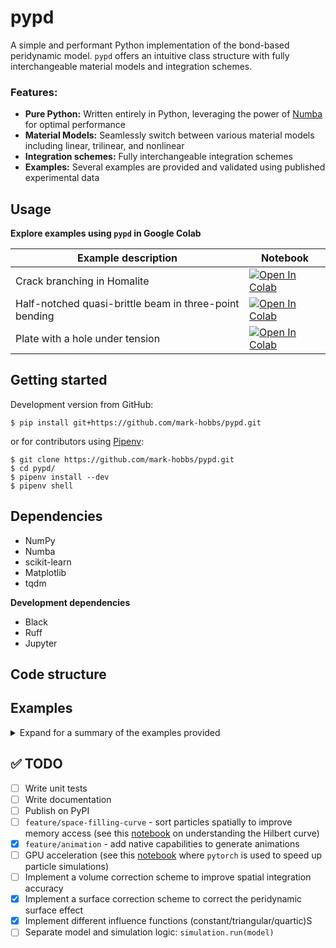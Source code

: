 # pypd

A simple and performant Python implementation of the bond-based peridynamic model. `pypd` offers an intuitive class structure with fully interchangeable material models and integration schemes.

### Features:
- **Pure Python:** Written entirely in Python, leveraging the power of [Numba](https://numba.pydata.org/) for optimal performance
- **Material Models:** Seamlessly switch between various material models including linear, trilinear, and nonlinear
- **Integration schemes:** Fully interchangeable integration schemes
- **Examples:** Several examples are provided and validated using published experimental data

## Usage

**Explore examples using `pypd` in Google Colab**

| Example description | Notebook |
| ------- | -------- |
| Crack branching in Homalite |  <a href="https://colab.research.google.com/github/mark-hobbs/pypd/blob/main/examples/crack_branching.ipynb" target="_parent"><img src="https://colab.research.google.com/assets/colab-badge.svg" alt="Open In Colab"/></a> |
| Half-notched quasi-brittle beam in three-point bending | <a href="https://colab.research.google.com/github/mark-hobbs/pypd/blob/main/examples/half_notched_beam.ipynb" target="_parent"><img src="https://colab.research.google.com/assets/colab-badge.svg" alt="Open In Colab"/></a> |
| Plate with a hole under tension | <a href="https://colab.research.google.com/github/mark-hobbs/pypd/blob/main/examples/plate_with_hole.ipynb" target="_parent"><img src="https://colab.research.google.com/assets/colab-badge.svg" alt="Open In Colab"/></a> |

## Getting started

Development version from GitHub:

```shell
$ pip install git+https://github.com/mark-hobbs/pypd.git
```

or for contributors using [Pipenv](https://pipenv.pypa.io/en/latest/):


```shell
$ git clone https://github.com/mark-hobbs/pypd.git
$ cd pypd/
$ pipenv install --dev
$ pipenv shell
```

## Dependencies

- NumPy
- Numba
- scikit-learn
- Matplotlib
- tqdm

**Development dependencies**

- Black
- Ruff
- Jupyter

## Code structure

## Examples

<details>

<summary>Expand for a summary of the examples provided</summary>

There are multiple examples provided:

- [Crack branching in notched Homalite sheets](/examples/crack_branching.py)
- [Plate with a hole in tension](/examples/plate_with_hole.py)
- [Three-point bending test of a half-notched concrete beam](/examples/half_notched_beam.py)
- [Nuclear graphite ring compression test  ](/examples/graphite_ring.py)
- [Mixed-mode fracture in concrete](/examples/mixed_mode_fracture.py)

### Crack branching

```
python -m examples.2D_notch.py
```

![](figures/crack_branching.png)

### Mixed-mode fracture

Example with validation using experimental data. 

<span style="font-family: 'Courier New', monospace;"> García-Álvarez, V. O., Gettu, R., and Carol, I. (2012). Analysis of mixed-mode fracture in concrete using interface elements and a cohesive crack model. Sadhana, 37(1):187–205.</span>

![](figures/mixed-mode-fracture.png)
![](figures/mixed-mode-load-cmod.png)


### Flexural three-point bending test - half-notched beam

```
python -m examples.2D_B4_HN.py
```

![](figures/TPB_HN.png)

</details>

## :white_check_mark: TODO

- [ ] Write unit tests
- [ ] Write documentation
- [ ] Publish on PyPI
- [ ] `feature/space-filling-curve` - sort particles spatially to improve memory access (see this [notebook](https://github.com/pdebuyl/compute/blob/master/hilbert_curve/hilbert_curve.ipynb) on understanding the Hilbert curve)
- [x] `feature/animation` - add native capabilities to generate animations
- [ ] GPU acceleration (see this [notebook](https://github.com/lukepolson/youtube_channel/blob/main/Python%20GPU/multibody_boltzmann.ipynb) where `pytorch` is used to speed up particle simulations)
- [ ] Implement a volume correction scheme to improve spatial integration accuracy
- [x] Implement a surface correction scheme to correct the peridynamic surface effect
- [x] Implement different influence functions (constant/triangular/quartic)S
- [ ] Separate model and simulation logic: `simulation.run(model)`
